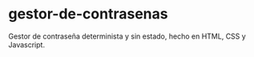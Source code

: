 # gestor-de-contrasenas
 Gestor de contraseña determinista y sin estado, hecho en HTML, CSS y Javascript.
